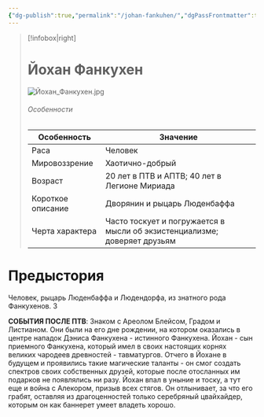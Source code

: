 ```yaml
---
{"dg-publish":true,"permalink":"/johan-fankuhen/","dgPassFrontmatter":true}
---
```



> [!infobox|right]
> # Йохан Фанкухен
> ![Йохан_Фанкухен.jpg](/img/user/%D0%98%D0%B7%D0%BE%D0%B1%D1%80%D0%B0%D0%B6%D0%B5%D0%BD%D0%B8%D1%8F/%D0%99%D0%BE%D1%85%D0%B0%D0%BD_%D0%A4%D0%B0%D0%BD%D0%BA%D1%83%D1%85%D0%B5%D0%BD.jpg)
> ###### Особенности
> | Особенность | Значение |
> | ---- | ---- |
> | Раса | Человек|
> | Мировоззрение | Хаотично-добрый |
> | Возраст | 20 лет в ПТВ и АПТВ; 40 лет в Легионе Мириада|
> | Короткое описание |Дворянин и рыцарь Люденбаффа|
> | Черта характера |Часто тоскует и погружается в мысли об экзистенциализме; доверяет друзьям|

# Предыстория
Человек, рыцарь Люденбаффа и Людендорфа, из знатного рода Фанкухенов. З


**СОБЫТИЯ ПОСЛЕ ПТВ**:
Знаком с Ареолом Блейсом, Градом и Листианом. Они были на его дне рождении, на котором оказались в центре нападок Дэниса Фанкухена - истинного Фанкухена. Йохан - сын приемного Фанкухена, который имел в своих настоящих корнях великих чародеев древностей - тавматургов. Отчего в Йохане в будущем и проявились такие магические таланты - он смог создать спектров своих собственных друзей, которые после отосланных им подарков не появлялись ни разу. Йохан впал в уныние и тоску, а тут еще и война с Алекором, призыв всех стягов. Он отлынивает, за что его грабят, оставляя из драгоценностей только серебряный цвайхайдер, которым он как баннерет умеет владеть хорошо.